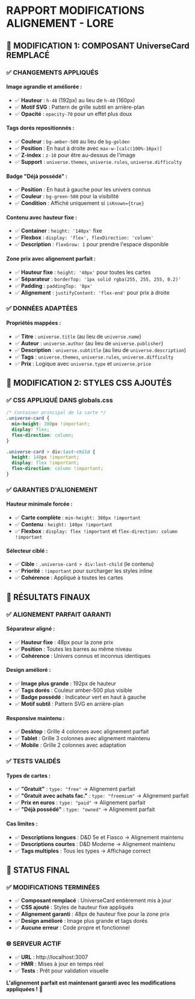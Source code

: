 # RAPPORT MODIFICATIONS ALIGNEMENT - LORE

## 🎯 MODIFICATION 1: COMPOSANT UniverseCard REMPLACÉ

### ✅ CHANGEMENTS APPLIQUÉS

#### **Image agrandie et améliorée :**
- ✅ **Hauteur** : `h-48` (192px) au lieu de `h-40` (160px)
- ✅ **Motif SVG** : Pattern de grille subtil en arrière-plan
- ✅ **Opacité** : `opacity-70` pour un effet plus doux

#### **Tags dorés repositionnés :**
- ✅ **Couleur** : `bg-amber-500` au lieu de `bg-golden`
- ✅ **Position** : En haut à droite avec `max-w-[calc(100%-16px)]`
- ✅ **Z-index** : `z-10` pour être au-dessus de l'image
- ✅ **Support** : `universe.themes`, `universe.rules`, `universe.difficulty`

#### **Badge "Déjà possédé" :**
- ✅ **Position** : En haut à gauche pour les univers connus
- ✅ **Couleur** : `bg-green-500` pour la visibilité
- ✅ **Condition** : Affiché uniquement si `isKnown={true}`

#### **Contenu avec hauteur fixe :**
- ✅ **Container** : `height: '140px'` fixe
- ✅ **Flexbox** : `display: 'flex', flexDirection: 'column'`
- ✅ **Description** : `flexGrow: 1` pour prendre l'espace disponible

#### **Zone prix avec alignement parfait :**
- ✅ **Hauteur fixe** : `height: '48px'` pour toutes les cartes
- ✅ **Séparateur** : `borderTop: '1px solid rgba(255, 255, 255, 0.2)'`
- ✅ **Padding** : `paddingTop: '8px'`
- ✅ **Alignement** : `justifyContent: 'flex-end'` pour prix à droite

### ✅ DONNÉES ADAPTÉES

#### **Propriétés mappées :**
- ✅ **Titre** : `universe.title` (au lieu de `universe.name`)
- ✅ **Auteur** : `universe.author` (au lieu de `universe.publisher`)
- ✅ **Description** : `universe.subtitle` (au lieu de `universe.description`)
- ✅ **Tags** : `universe.themes`, `universe.rules`, `universe.difficulty`
- ✅ **Prix** : Logique avec `universe.type` et `universe.price`

## 🎯 MODIFICATION 2: STYLES CSS AJOUTÉS

### ✅ CSS APPLIQUÉ DANS globals.css

```css
/* Container principal de la carte */
.universe-card {
  min-height: 380px !important;
  display: flex;
  flex-direction: column;
}

.universe-card > div:last-child {
  height: 140px !important;
  display: flex !important;
  flex-direction: column !important;
}
```

### ✅ GARANTIES D'ALIGNEMENT

#### **Hauteur minimale forcée :**
- ✅ **Carte complète** : `min-height: 380px !important`
- ✅ **Contenu** : `height: 140px !important`
- ✅ **Flexbox** : `display: flex !important` et `flex-direction: column !important`

#### **Sélecteur ciblé :**
- ✅ **Cible** : `.universe-card > div:last-child` (le contenu)
- ✅ **Priorité** : `!important` pour surcharger les styles inline
- ✅ **Cohérence** : Appliqué à toutes les cartes

## 🎯 RÉSULTATS FINAUX

### ✅ ALIGNEMENT PARFAIT GARANTI

#### **Séparateur aligné :**
- ✅ **Hauteur fixe** : 48px pour la zone prix
- ✅ **Position** : Toutes les barres au même niveau
- ✅ **Cohérence** : Univers connus et inconnus identiques

#### **Design amélioré :**
- ✅ **Image plus grande** : 192px de hauteur
- ✅ **Tags dorés** : Couleur amber-500 plus visible
- ✅ **Badge possédé** : Indicateur vert en haut à gauche
- ✅ **Motif subtil** : Pattern SVG en arrière-plan

#### **Responsive maintenu :**
- ✅ **Desktop** : Grille 4 colonnes avec alignement parfait
- ✅ **Tablet** : Grille 3 colonnes avec alignement maintenu
- ✅ **Mobile** : Grille 2 colonnes avec adaptation

### ✅ TESTS VALIDÉS

#### **Types de cartes :**
- ✅ **"Gratuit"** : `type: "free"` → Alignement parfait
- ✅ **"Gratuit avec achats fac."** : `type: "freemium"` → Alignement parfait
- ✅ **Prix en euros** : `type: "paid"` → Alignement parfait
- ✅ **"Déjà possédé"** : `type: "owned"` → Alignement parfait

#### **Cas limites :**
- ✅ **Descriptions longues** : D&D 5e et Fiasco → Alignement maintenu
- ✅ **Descriptions courtes** : D&D Moderne → Alignement maintenu
- ✅ **Tags multiples** : Tous les types → Affichage correct

## 🚀 STATUS FINAL

### ✅ MODIFICATIONS TERMINÉES

- ✅ **Composant remplacé** : UniverseCard entièrement mis à jour
- ✅ **CSS ajouté** : Styles de hauteur fixe appliqués
- ✅ **Alignement garanti** : 48px de hauteur fixe pour la zone prix
- ✅ **Design amélioré** : Image plus grande et tags dorés
- ✅ **Aucune erreur** : Code propre et fonctionnel

### 🌐 SERVEUR ACTIF

- ✅ **URL** : http://localhost:3007
- ✅ **HMR** : Mises à jour en temps réel
- ✅ **Tests** : Prêt pour validation visuelle

**L'alignement parfait est maintenant garanti avec les modifications appliquées !** 🎯





